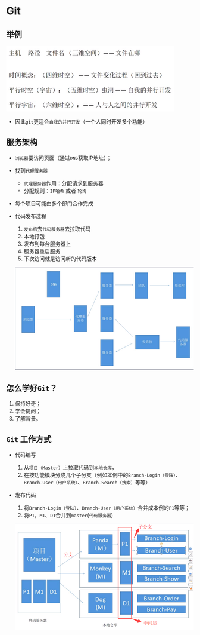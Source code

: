 # Git

## 举例

  ![示例](示例.png)
  + 因此`git`更适合`自我的并行开发`（一个人同时开发多个功能）

## 服务架构

+ `浏览器`要访问页面（通过`DNS`获取IP地址）；
+ 找到`代理服务器`
  + `代理服务器`作用：分配请求到服务器
  + 分配规则：`IP哈希` 或者 `轮询`
+ 每个项目可能由多个部门合作完成
+ 代码发布过程
  1. `发布机`去`代码服务器`去拉取代码
  2. 本地打包
  3. 发布到每台服务器上
  4. 服务器重启服务
  5. 下次访问就是访问新的代码版本

  ![服务架构](服务架构.png)

## 怎么学好`Git`？

1. 保持好奇；
2. 学会提问；
3. 了解背景。

## `Git` 工作方式

+ 代码编写
  1. 从`项目（Master）`上拉取代码到`本地仓库`，
  2. 在按功能模块分成几个子分支（例如本例中的`Branch-Login（登陆）`、`Branch-User（用户系统）`、`Branch-Search（搜索）`等等）
+ 发布代码
  1. 将`Branch-Login（登陆）`、`Branch-User（用户系统）`合并成本例的`P1`等等；
  2. 将`P1`，`M1`、`D1`合并到`master`(`代码服务器`)

  ![项目开发流程](项目开发流程.png)
